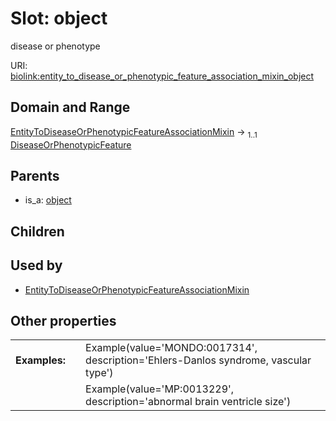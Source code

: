 
# Slot: object


disease or phenotype

URI: [biolink:entity_to_disease_or_phenotypic_feature_association_mixin_object](https://w3id.org/biolink/vocab/entity_to_disease_or_phenotypic_feature_association_mixin_object)


## Domain and Range

[EntityToDiseaseOrPhenotypicFeatureAssociationMixin](EntityToDiseaseOrPhenotypicFeatureAssociationMixin.md) &#8594;  <sub>1..1</sub> [DiseaseOrPhenotypicFeature](DiseaseOrPhenotypicFeature.md)

## Parents

 *  is_a: [object](object.md)

## Children


## Used by

 * [EntityToDiseaseOrPhenotypicFeatureAssociationMixin](EntityToDiseaseOrPhenotypicFeatureAssociationMixin.md)

## Other properties

|  |  |  |
| --- | --- | --- |
| **Examples:** | | Example(value='MONDO:0017314', description='Ehlers-Danlos syndrome, vascular type') |
|  | | Example(value='MP:0013229', description='abnormal brain ventricle size') |

